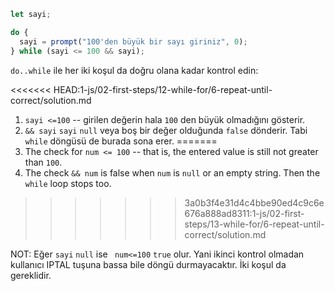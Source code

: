 
```js run demo
let sayi;

do {
  sayi = prompt("100'den büyük bir sayı giriniz", 0);
} while (sayi <= 100 && sayi);
```

`do..while` ile her iki koşul da doğru olana kadar kontrol edin:

<<<<<<< HEAD:1-js/02-first-steps/12-while-for/6-repeat-until-correct/solution.md
1. `sayi <=100` -- girilen değerin hala `100` den büyük olmadığını gösterir.
1. `&& sayi` `sayi` `null` veya boş bir değer olduğunda `false` dönderir. Tabi `while` döngüsü de burada sona erer.
=======
1. The check for `num <= 100` -- that is, the entered value is still not greater than `100`.
2. The check `&& num` is false when `num` is `null` or an empty string. Then the `while` loop stops too.
>>>>>>> 3a0b3f4e31d4c4bbe90ed4c9c6e676a888ad8311:1-js/02-first-steps/13-while-for/6-repeat-until-correct/solution.md


NOT: Eğer `sayi` `null` ise ` num<=100` `true` olur. Yani ikinci kontrol olmadan kullanıcı IPTAL tuşuna bassa bile döngü durmayacaktır. İki koşul da gereklidir.
